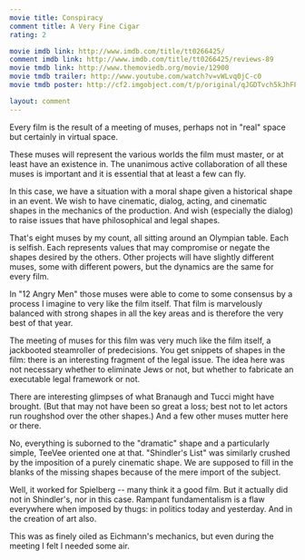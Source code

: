 ```yaml
---
movie title: Conspiracy
comment title: A Very Fine Cigar
rating: 2

movie imdb link: http://www.imdb.com/title/tt0266425/
comment imdb link: http://www.imdb.com/title/tt0266425/reviews-89
movie tmdb link: http://www.themoviedb.org/movie/12900
movie tmdb trailer: http://www.youtube.com/watch?v=vWLvq0jC-c0
movie tmdb poster: http://cf2.imgobject.com/t/p/original/qJGDTvch5kJhFPWhq5ZHQ8c3Up1.jpg

layout: comment
---
```


Every film is the result of a meeting of muses, perhaps not in "real" space but certainly in virtual space.

These muses will represent the various worlds the film must master, or at least have an existence in. The unanimous active collaboration of all these muses is important and it is essential that at least a few can fly.

In this case, we have a situation with a moral shape given a historical shape in an event. We wish to have cinematic, dialog, acting, and cinematic shapes in the mechanics of the production. And wish (especially the dialog) to raise issues that have philosophical and legal shapes.

That's eight muses by my count, all sitting around an Olympian table. Each is selfish. Each represents values that may compromise or negate the shapes desired by the others. Other projects will have slightly different muses, some with different powers, but the dynamics are the same for every film.

In "12 Angry Men" those muses were able to come to some consensus by a process I imagine to very like the film itself. That film is marvelously balanced with strong shapes in all the key areas and is therefore the very best of that year.

The meeting of muses for this film was very much like the film itself, a jackbooted steamroller of predecisions. You get snippets of shapes in the film: there is an interesting fragment of the legal issue. The idea here was not necessary whether to eliminate Jews or not, but whether to fabricate an executable legal framework or not.

There are interesting glimpses of what Branaugh and Tucci might have brought. (But that may not have been so great a loss; best not to let actors run roughshod over the other shapes.) And a few other muses mutter here or there.

No, everything is suborned to the "dramatic" shape and a particularly simple, TeeVee oriented one at that. "Shindler's List" was similarly crushed by the imposition of a purely cinematic shape. We are supposed to fill in the blanks of the missing shapes because of the mere import of the subject.

Well, it worked for Spielberg -- many think it a good film. But it actually did not in Shindler's, nor in this case. Rampant fundamentalism is a flaw everywhere when imposed by thugs: in politics today and yesterday. And in the creation of art also.

This was as finely oiled as Eichmann's mechanics, but even during the meeting I felt I needed some air.